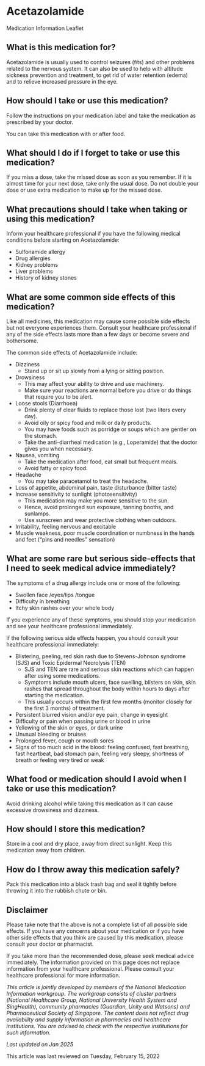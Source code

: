 # Acetazolamide

Medication Information Leaflet

What is this medication for?
----------------------------

Acetazolamide is usually used to control seizures (fits) and other problems related to the nervous system. It can also be used to help with altitude sickness prevention and treatment, to get rid of water retention (edema) and to relieve increased pressure in the eye.

How should I take or use this medication?
-----------------------------------------

Follow the instructions on your medication label and take the medication as prescribed by your doctor.

You can take this medication with or after food.

What should I do if I forget to take or use this medication?
------------------------------------------------------------

If you miss a dose, take the missed dose as soon as you remember. If it is almost time for your next dose, take only the usual dose. Do not double your dose or use extra medication to make up for the missed dose.

What precautions should I take when taking or using this medication?
--------------------------------------------------------------------

Inform your healthcare professional if you have the following medical conditions before starting on Acetazolamide:

* Sulfonamide allergy
* Drug allergies
* Kidney problems
* Liver problems
* History of kidney stones

What are some common side effects of this medication?
-----------------------------------------------------

Like all medicines, this medication may cause some possible side effects but not everyone experiences them. Consult your healthcare professional if any of the side effects lasts more than a few days or become severe and bothersome.

The common side effects of Acetazolamide include:

* Dizziness  
  + Stand up or sit up slowly from a lying or sitting position.
* Drowsiness
  + This may affect your ability to drive and use machinery.
  + Make sure your reactions are normal before you drive or do things that require you to be alert.
* Loose stools (Diarrhoea)
  + Drink plenty of clear fluids to replace those lost (two liters every day).
  + Avoid oily or spicy food and milk or daily products.
  + You may have foods such as porridge or soups which are gentler on the stomach.
  + Take the anti-diarrheal medication (e.g., Loperamide) that the doctor gives you when necessary.
* Nausea, vomiting
  + Take the medication after food, eat small but frequent meals.
  + Avoid fatty or spicy food.
* Headache
  + You may take paracetamol to treat the headache.
* Loss of appetite, abdominal pain, taste disturbance (bitter taste)
* Increase sensitivity to sunlight (photosensitivity)
  + This medication may make you more sensitive to the sun.
  + Hence, avoid prolonged sun exposure, tanning booths, and sunlamps.
  + Use sunscreen and wear protective clothing when outdoors.
* Irritability, feeling nervous and excitable
* Muscle weakness, poor muscle coordination or numbness in the hands and feet (“pins and needles” sensation)

What are some rare but serious side-effects that I need to seek medical advice immediately?
-------------------------------------------------------------------------------------------

The symptoms of a drug allergy include one or more of the following:

* Swollen face /eyes/lips /tongue
* Difficulty in breathing
* Itchy skin rashes over your whole body

If you experience any of these symptoms, you should stop your medication and see your healthcare professional immediately.

If the following serious side effects happen, you should consult your healthcare professional immediately:

* Blistering, peeling, red skin rash due to Stevens-Johnson syndrome (SJS) and Toxic Epidermal Necrolysis (TEN)
  + SJS and TEN are rare and serious skin reactions which can happen after using some medications.
  + Symptoms include mouth ulcers, face swelling, blisters on skin, skin rashes that spread throughout the body within hours to days after starting the medication.
  + This usually occurs within the first few months (monitor closely for the first 3 months) of treatment.
* Persistent blurred vision and/or eye pain, change in eyesight
* Difficulty or pain when passing urine or blood in urine
* Yellowing of the skin or eyes, or dark urine
* Unusual bleeding or bruises
* Prolonged fever, cough or mouth sores
* Signs of too much acid in the blood: feeling confused, fast breathing, fast heartbeat, bad stomach pain, feeling very sleepy, shortness of breath or feeling very tired or weak

What food or medication should I avoid when I take or use this medication?
--------------------------------------------------------------------------

Avoid drinking alcohol while taking this medication as it can cause excessive drowsiness and dizziness.

How should I store this medication?
-----------------------------------

Store in a cool and dry place, away from direct sunlight. Keep this medication away from children.

How do I throw away this medication safely?
-------------------------------------------

Pack this medication into a black trash bag and seal it tightly before throwing it into the rubbish chute or bin.

  

Disclaimer
----------

Please take note that the above is not a complete list of all possible side effects. If you have any concerns about your medication or if you have other side effects that you think are caused by this medication, please consult your doctor or pharmacist.

If you take more than the recommended dose, please seek medical advice immediately. The information provided on this page does not replace information from your healthcare professional. Please consult your healthcare professional for more information.

*This article is jointly developed by members of the National Medication Information workgroup. The workgroup consists of cluster partners (National Healthcare Group, National University Health System and SingHealth), community pharmacies (Guardian, Unity and Watsons) and Pharmaceutical Society of Singapore. The content does not reflect drug availability and supply information in pharmacies and healthcare institutions. You are advised to check with the respective institutions for such information.*

*Last updated on Jan 2025*

This article was last reviewed on
Tuesday, February 15, 2022